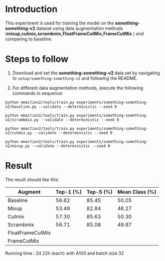 # Introduction

This experiment is used for training the model on the <strong> something-something-v2 </strong> dataset using data augmentation methods (**mixup,cutmix,scrambmix,FloatFrameCutMix,FrameCutMix** ) and comparing to baseline. 
# Steps to follow

1. Download and set the  <strong> something-something-v2 </strong> data set by navigating to ```setup/something-something-v2``` and following the README.

3. For different data augmentation methods, execute the following commands in sequence:

```
python mmaction2/tools/train.py experiments/something-something-v2/baseline.py --validate --deterministic --seed 0
```
```
python mmaction2/tools/train.py experiments/something-something-v2/scrambmix.py --validate --deterministic --seed 0
```
```
python mmaction2/tools/train.py experiments/something-something-v2/cutmix.py --validate --deterministic --seed 0
```
```
python mmaction2/tools/train.py experiments/something-something-v2/mixup.py --validate --deterministic --seed 0
```

# Result
The result should like this:

| Augment      | Top-1 (%) | Top-5 (%) | Mean Class (%) |
|----------- |------------|-----------|----------------|
| Baseline           | 56.62      | 85.45     | 50.05          |
| Mixup              | 53.49      | 82.84     | 46.27          |
| Cutmix             | 57.30      | 85.63     | 50.30          |
| Scrambmix          | 56.71      | 85.08     | 49.87          |
| FloatFrameCutMix   |           |           |                |
| FrameCutMix        |           |           |                |

Running time : 2d 22h (each) with A100 and batch size 32
